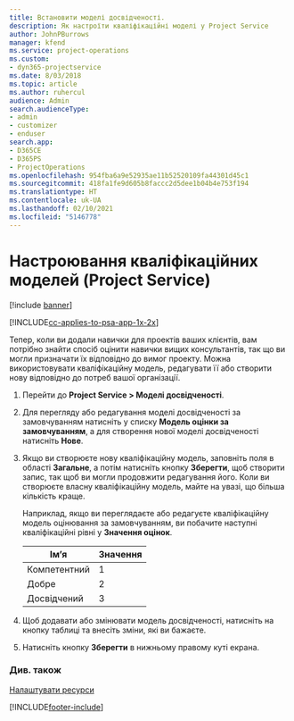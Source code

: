 ```yaml
---
title: Встановити моделі досвідченості.
description: Як настроїти кваліфікаційні моделі у Project Service
author: JohnPBurrows
manager: kfend
ms.service: project-operations
ms.custom:
- dyn365-projectservice
ms.date: 8/03/2018
ms.topic: article
ms.author: ruhercul
audience: Admin
search.audienceType:
- admin
- customizer
- enduser
search.app:
- D365CE
- D365PS
- ProjectOperations
ms.openlocfilehash: 954fba6a9e52935ae11b52520109fa44301d45c1
ms.sourcegitcommit: 418fa1fe9d605b8faccc2d5dee1b04b4e753f194
ms.translationtype: HT
ms.contentlocale: uk-UA
ms.lasthandoff: 02/10/2021
ms.locfileid: "5146778"
---
```

# <a name="set-up-proficiency-models-project-service"></a>Настроювання кваліфікаційних моделей (Project Service)

[!include [banner](../includes/psa-now-project-operations.md)]

[!INCLUDE[cc-applies-to-psa-app-1x-2x](../includes/cc-applies-to-psa-app-1x-2x.md)]

Тепер, коли ви додали навички для проектів ваших клієнтів, вам потрібно знайти спосіб оцінити навички вищих консультантів, так що ви могли призначати їх відповідно до вимог проекту. Можна використовувати кваліфікаційну модель, редагувати її або створити нову відповідно до потреб вашої організації.  
  
1.  Перейти до **Project Service > Моделі досвідченості**.  
  
2.  Для перегляду або редагування моделі досвідченості за замовчуванням натисніть у списку **Модель оцінки за замовчуванням**, а для створення нової моделі досвідченості натисніть **Нове**.  
  
3.  Якщо ви створюєте нову кваліфікаційну модель, заповніть поля в області **Загальне**, а потім натисніть кнопку **Зберегти**, щоб створити запис, так щоб ви могли продовжити редагування його. Коли ви створюєте власну кваліфікаційну модель, майте на увазі, що більша кількість краще.  
  
     Наприклад, якщо ви переглядаєте або редагуєте кваліфікаційну модель оцінювання за замовчуванням, ви побачите наступні кваліфікаційні рівні у **Значення оцінок**.  
  
    |Ім’я|Значення|  
    |----------|-----------|  
    |Компетентний|1|  
    |Добре|2|  
    |Досвідчений|3|  
  
4.  Щоб додавати або змінювати модель досвідченості, натисніть на кнопку таблиці та внесіть зміни, які ви бажаєте.  
  
5.  Натисніть кнопку **Зберегти** в нижньому правому куті екрана.  
  
### <a name="see-also"></a>Див. також  
 [Налаштувати ресурси](../psa/set-up-resources.md)


[!INCLUDE[footer-include](../includes/footer-banner.md)]